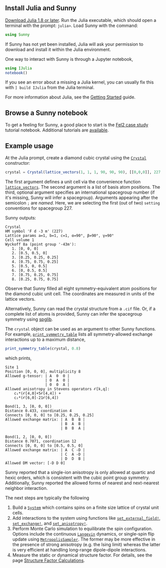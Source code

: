 ## Install Julia and Sunny

[Download Julia 1.8 or later](https://julialang.org/downloads/). Run the Julia
executable, which should open a terminal with the prompt: `julia>`. Load Sunny
with the command:
```julia
using Sunny
```
If Sunny has not yet been installed, Julia will ask your permission to download
and install it within the Julia environment.

One way to interact with Sunny is through a Jupyter notebook,
```julia
using IJulia
notebook()
```

If you see an error about a missing a Julia kernel, you can usually fix this
with `] build IJulia` from the Julia terminal.

For more information about Julia, see the [Getting
Started](https://github.com/SunnySuite/Sunny.jl/blob/main/GettingStarted.md)
guide.

## Browse a Sunny notebook

To get a feeling for Sunny, a good place to start is the [FeI2 case
study](http://nbviewer.org/github/SunnySuite/SunnyTutorials/blob/main/tutorials/FeI2/FeI2_tutorial.ipynb)
tutorial notebook. Additional tutorials are
[available](http://nbviewer.org/github/SunnySuite/SunnyTutorials/blob/main/tutorials).

## Example usage

At the Julia prompt, create a diamond cubic crystal using the [`Crystal`](@ref)
constructor:

```julia
crystal = Crystal(lattice_vectors(1, 1, 1, 90, 90, 90), [[0,0,0]], 227; setting="1")
```

The first argument defines a unit cell via the convenience function
[`lattice_vectors`](@ref). The second argument is a list of basis atom
positions. The third, optional argument specifies an international spacegroup
number (if it's missing, Sunny will infer a spacegroup). Arguments appearing
after the semicolon `;` are _named_. Here, we are selecting the first (out of
two) `setting` conventions for spacegroup 227.

Sunny outputs:
```
Crystal
HM symbol 'F d -3 m' (227)
Lattice params a=1, b=1, c=1, α=90°, β=90°, γ=90°
Cell volume 1
Wyckoff 8a (point group '-43m'):
   1. [0, 0, 0]
   2. [0.5, 0.5, 0]
   3. [0.25, 0.25, 0.25]
   4. [0.75, 0.75, 0.25]
   5. [0.5, 0, 0.5]
   6. [0, 0.5, 0.5]
   7. [0.75, 0.25, 0.75]
   8. [0.25, 0.75, 0.75]
```

Observe that Sunny filled all eight symmetry-equivalent atom positions for the
diamond cubic unit cell. The coordinates are measured in units of the lattice
vectors.

Alternatively, Sunny can read the crystal structure from a `.cif` file. Or, if a
complete list of atoms is provided, Sunny can infer the spacegroup symmetry using
[spglib](https://spglib.github.io/spglib/).

The `crystal` object can be used as an argument to other Sunny functions. For
example, [`print_symmetry_table`](@ref) lists all symmetry-allowed exchange
interactions up to a maximum distance,

```julia
print_symmetry_table(crystal, 0.8)
```

which prints,
```
Site 1
Position [0, 0, 0], multiplicity 8
Allowed g-tensor: | A  0  0 |
                  | 0  A  0 |
                  | 0  0  A |
Allowed anisotropy in Stevens operators 𝒪[k,q]:
    c₁*(𝒪[4,0]+5𝒪[4,4]) +
    c₂*(𝒪[6,0]-21𝒪[6,4])

Bond(1, 3, [0, 0, 0])
Distance 0.433, coordination 4
Connects [0, 0, 0] to [0.25, 0.25, 0.25]
Allowed exchange matrix: | A  B  B |
                         | B  A  B |
                         | B  B  A |

Bond(1, 2, [0, 0, 0])
Distance 0.7071, coordination 12
Connects [0, 0, 0] to [0.5, 0.5, 0]
Allowed exchange matrix: | A  C -D |
                         | C  A -D |
                         | D  D  B |
Allowed DM vector: [-D D 0]
```

Sunny reported that a single-ion anisotropy is only allowed at quartic and hexic
orders, which is consistent with the cubic point group symmetry. Additionally,
Sunny reported the allowed forms of nearest and next-nearest neighbor
interaction.

The next steps are typically the following

1. Build a [`System`](@ref) which contains spins on a finite size lattice of
   crystal unit cells.
2. Add interactions to the system using functions like
   [`set_external_field!`](@ref), [`set_exchange!`](@ref), and
   [`set_anisotropy!`](@ref).
3. Perform Monte Carlo simulation to equilibrate the spin configuration. Options
   include the continuous [`Langevin`](@ref) dynamics, or single-spin flip
   update using [`MetropolisSampler`](@ref). The former may be more effective in
   the presence of strong anisotropy (e.g. the Ising limit) whereas the latter
   is very efficient at handling long-range dipole-dipole interactions.
4. Measure the static or dynamical structure factor. For details, see the page
   [Structure Factor Calculations](@ref).
